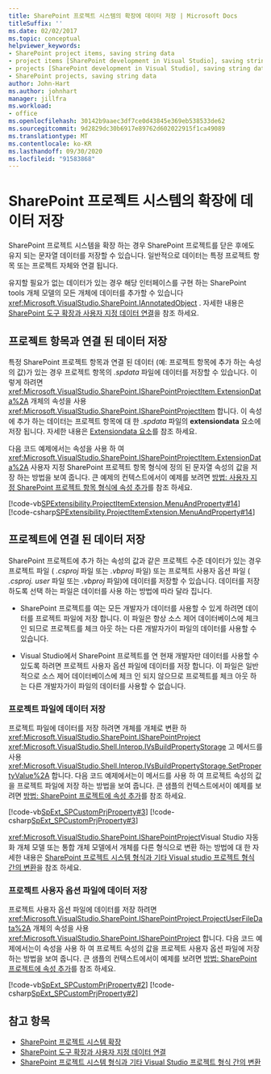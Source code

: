```yaml
---
title: SharePoint 프로젝트 시스템의 확장에 데이터 저장 | Microsoft Docs
titleSuffix: ''
ms.date: 02/02/2017
ms.topic: conceptual
helpviewer_keywords:
- SharePoint project items, saving string data
- project items [SharePoint development in Visual Studio], saving string data
- projects [SharePoint development in Visual Studio], saving string data
- SharePoint projects, saving string data
author: John-Hart
ms.author: johnhart
manager: jillfra
ms.workload:
- office
ms.openlocfilehash: 30142b9aaec3df7ce0d43845e369eb538533de62
ms.sourcegitcommit: 9d2829dc30b6917e89762d602022915f1ca49089
ms.translationtype: MT
ms.contentlocale: ko-KR
ms.lasthandoff: 09/30/2020
ms.locfileid: "91583868"
---
```

# <a name="save-data-in-extensions-of-the-sharepoint-project-system"></a>SharePoint 프로젝트 시스템의 확장에 데이터 저장
  SharePoint 프로젝트 시스템을 확장 하는 경우 SharePoint 프로젝트를 닫은 후에도 유지 되는 문자열 데이터를 저장할 수 있습니다. 일반적으로 데이터는 특정 프로젝트 항목 또는 프로젝트 자체와 연결 됩니다.

 유지할 필요가 없는 데이터가 있는 경우 해당 인터페이스를 구현 하는 SharePoint tools 개체 모델의 모든 개체에 데이터를 추가할 수 있습니다 <xref:Microsoft.VisualStudio.SharePoint.IAnnotatedObject> . 자세한 내용은 [SharePoint 도구 확장과 사용자 지정 데이터 연결](../sharepoint/associating-custom-data-with-sharepoint-tools-extensions.md)을 참조 하세요.

## <a name="save-data-that-is-associated-with-a-project-item"></a>프로젝트 항목과 연결 된 데이터 저장
 특정 SharePoint 프로젝트 항목과 연결 된 데이터 (예: 프로젝트 항목에 추가 하는 속성의 값)가 있는 경우 프로젝트 항목의 *.spdata* 파일에 데이터를 저장할 수 있습니다. 이렇게 하려면 <xref:Microsoft.VisualStudio.SharePoint.ISharePointProjectItem.ExtensionData%2A> 개체의 속성을 사용 <xref:Microsoft.VisualStudio.SharePoint.ISharePointProjectItem> 합니다. 이 속성에 추가 하는 데이터는 프로젝트 항목에 대 한 *.spdata* 파일의 **extensiondata** 요소에 저장 됩니다. 자세한 내용은 [Extensiondata 요소](../sharepoint/extensiondata-element.md)를 참조 하세요.

 다음 코드 예제에서는 속성을 사용 하 여 <xref:Microsoft.VisualStudio.SharePoint.ISharePointProjectItem.ExtensionData%2A> 사용자 지정 SharePoint 프로젝트 항목 형식에 정의 된 문자열 속성의 값을 저장 하는 방법을 보여 줍니다. 큰 예제의 컨텍스트에서이 예제를 보려면 [방법: 사용자 지정 SharePoint 프로젝트 항목 형식에 속성 추가](../sharepoint/how-to-add-a-property-to-a-custom-sharepoint-project-item-type.md)를 참조 하세요.

 [!code-vb[SPExtensibility.ProjectItemExtension.MenuAndProperty#14](../sharepoint/codesnippet/VisualBasic/projectitemmenuandproperty/extension/projectitemtypeproperty.vb#14)]
 [!code-csharp[SPExtensibility.ProjectItemExtension.MenuAndProperty#14](../sharepoint/codesnippet/CSharp/projectitemmenuandproperty/extension/projectitemtypeproperty.cs#14)]

## <a name="save-data-that-is-associated-with-a-project"></a>프로젝트에 연결 된 데이터 저장
 SharePoint 프로젝트에 추가 하는 속성의 값과 같은 프로젝트 수준 데이터가 있는 경우 프로젝트 파일 ( *.csproj* 파일 또는 *.vbproj* 파일) 또는 프로젝트 사용자 옵션 파일 ( *.csproj. user* 파일 또는 *.vbproj* 파일)에 데이터를 저장할 수 있습니다. 데이터를 저장 하도록 선택 하는 파일은 데이터를 사용 하는 방법에 따라 달라 집니다.

- SharePoint 프로젝트를 여는 모든 개발자가 데이터를 사용할 수 있게 하려면 데이터를 프로젝트 파일에 저장 합니다. 이 파일은 항상 소스 제어 데이터베이스에 체크 인 되므로 프로젝트를 체크 아웃 하는 다른 개발자가이 파일의 데이터를 사용할 수 있습니다.

- Visual Studio에서 SharePoint 프로젝트를 연 현재 개발자만 데이터를 사용할 수 있도록 하려면 프로젝트 사용자 옵션 파일에 데이터를 저장 합니다. 이 파일은 일반적으로 소스 제어 데이터베이스에 체크 인 되지 않으므로 프로젝트를 체크 아웃 하는 다른 개발자가이 파일의 데이터를 사용할 수 없습니다.

### <a name="save-data-to-the-project-file"></a>프로젝트 파일에 데이터 저장
 프로젝트 파일에 데이터를 저장 하려면 개체를 개체로 변환 하 <xref:Microsoft.VisualStudio.SharePoint.ISharePointProject> <xref:Microsoft.VisualStudio.Shell.Interop.IVsBuildPropertyStorage> 고 메서드를 사용 <xref:Microsoft.VisualStudio.Shell.Interop.IVsBuildPropertyStorage.SetPropertyValue%2A> 합니다. 다음 코드 예제에서는이 메서드를 사용 하 여 프로젝트 속성의 값을 프로젝트 파일에 저장 하는 방법을 보여 줍니다. 큰 샘플의 컨텍스트에서이 예제를 보려면 [방법: SharePoint 프로젝트에 속성 추가](../sharepoint/how-to-add-a-property-to-sharepoint-projects.md)를 참조 하세요.

 [!code-vb[SpExt_SPCustomPrjProperty#3](../sharepoint/codesnippet/VisualBasic/customspproperty/customproperty.vb#3)]
 [!code-csharp[SpExt_SPCustomPrjProperty#3](../sharepoint/codesnippet/CSharp/customspproperty/customproperty.cs#3)]

 <xref:Microsoft.VisualStudio.SharePoint.ISharePointProject>Visual Studio 자동화 개체 모델 또는 통합 개체 모델에서 개체를 다른 형식으로 변환 하는 방법에 대 한 자세한 내용은 [SharePoint 프로젝트 시스템 형식과 기타 Visual studio 프로젝트 형식 간의 변환](../sharepoint/converting-between-sharepoint-project-system-types-and-other-visual-studio-project-types.md)을 참조 하세요.

### <a name="save-data-to-the-project-user-option-file"></a>프로젝트 사용자 옵션 파일에 데이터 저장
 프로젝트 사용자 옵션 파일에 데이터를 저장 하려면 <xref:Microsoft.VisualStudio.SharePoint.ISharePointProject.ProjectUserFileData%2A> 개체의 속성을 사용 <xref:Microsoft.VisualStudio.SharePoint.ISharePointProject> 합니다. 다음 코드 예제에서는이 속성을 사용 하 여 프로젝트 속성의 값을 프로젝트 사용자 옵션 파일에 저장 하는 방법을 보여 줍니다. 큰 샘플의 컨텍스트에서이 예제를 보려면 [방법: SharePoint 프로젝트에 속성 추가](../sharepoint/how-to-add-a-property-to-sharepoint-projects.md)를 참조 하세요.

 [!code-vb[SpExt_SPCustomPrjProperty#2](../sharepoint/codesnippet/VisualBasic/customspproperty/customproperty.vb#2)]
 [!code-csharp[SpExt_SPCustomPrjProperty#2](../sharepoint/codesnippet/CSharp/customspproperty/customproperty.cs#2)]

## <a name="see-also"></a>참고 항목
- [SharePoint 프로젝트 시스템 확장](../sharepoint/extending-the-sharepoint-project-system.md)
- [SharePoint 도구 확장과 사용자 지정 데이터 연결](../sharepoint/associating-custom-data-with-sharepoint-tools-extensions.md)
- [SharePoint 프로젝트 시스템 형식과 기타 Visual Studio 프로젝트 형식 간의 변환](../sharepoint/converting-between-sharepoint-project-system-types-and-other-visual-studio-project-types.md)
